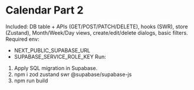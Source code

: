 # Calendar Part 2
Included: DB table + APIs (GET/POST/PATCH/DELETE), hooks (SWR), store (Zustand), Month/Week/Day views, create/edit/delete dialogs, basic filters.
Required env:
- NEXT_PUBLIC_SUPABASE_URL
- SUPABASE_SERVICE_ROLE_KEY
Run:
1) Apply SQL migration in Supabase.
2) npm i zod zustand swr @supabase/supabase-js
3) npm run build
